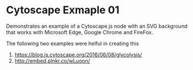 # Cytoscape Exmaple 01
Demonstrates an example of a Cytoscape.js node with an SVG background that works with Microsoft Edge, Google Chrome and FireFox.

The following two examples were helful in creating this
1. https://blog.js.cytoscape.org/2016/06/08/glycolysis/
2. http://embed.plnkr.co/wLuoon/
